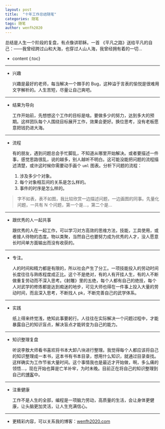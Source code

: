 ```yaml
---
layout: post
title:  "十年工作总结随笔"
categories: 随笔
tags: 随笔
author: wenfh2020
---
```


总结是人生一个阶段的复盘，有点像讲耶稣。一首 《平凡之路》送给平凡的自己：——我曾经跨过山和大海，也穿过人山人海，我曾经拥有着的一切...



* content
{:toc}

---

* 兴趣
  
  兴趣是最好的老师，每当解决一个棘手的 Bug，这种溢于言表的愉悦是很难用文字解析的。人生苦短，尽量让自己爽吧。

---

* 结果为导向
  
  工作开始前，先想想这个工作的目标是啥。要做多少的努力，达到多大的预期。这样团队每个人围绕目标展开工作，效果会更好。换位思考，没有老板愿意把钱扔进大海。

---

* 流程
  
  有的朋友，遇到问题总会手忙脚乱，不知道从哪里开始解决。或者要描述一件事，感觉思路很乱，说的越多，别人越听不明白。这可能没能把问题的流程描述清楚，或许这时候你需要动手画个 `uml` 图表。分析下问题的流程：
  1. 涉及多少个对象。
  2. 每个对象相互间的关系是怎么样的。
  3. 事件的时序是怎么样的。

> 字不如表，表不如图，我比较欣赏一边描述问题，一边画图的同事。先量化问题，一共有 N 个问题，第一个是...，第二个是...

---

* 跟优秀的人一起共事
  
  跟优秀的人在一起工作，可以学习对方高效的思维方法，技能，工具使用，或者接人待物的态度。物以类聚，当然自己也要努力成为优秀的人才，没人愿意长时间单方面输出而没有收获的。

---

* 专注。
  
  人的时间和精力都是有限的，所以社会产生了分工。一项技能投入的劳动时间长度往往与熟练程度成正比。这个不是绝对，有的人有开挂人生，有的人不断做重复劳动而不深入思考。《射雕》里的五绝，每个人都有自己的绝技，每个人对武学的修炼都是达到痴迷的地步，可见大师也得在一件事上投入大量的劳动时间，而且深入思考，不断找人 pk，不断完善自己的武学体系。

---

* 实践
  
  纸上得来终觉浅，绝知此事要躬行。人往往在实际解决一个问题过程中，才能暴露自己的知识盲点，解决盲点才能转变为自己的能力。

---

* 知识整理复盘
  
  听说李敖大师看书喜欢将书本大卸八块进行整理。我觉得每个人都应该将自己的知识整理成一本书，这本书有书本目录，想用什么知识，就通过目录查找。这样确实为工作节省大量时间。这个事情我也是最近才开始做，啊，多么痛的领悟...，现在开始也算是亡羊补牢，为时未晚。目前正在将自己的知识整理到自己的[博客](https://wenfh2020.com)中。
  
---

* 注重健康
  
  工作不是人生的全部，编程是一项脑力劳动，高质量的生活，会让身体更健康，让头脑更加灵活，让人生充满信心。

---

* 更精彩内容，可以关系我的博客：[wenfh2020.com](https://wenfh2020.com/)